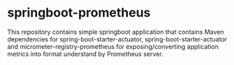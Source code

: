 # springboot-prometheus
This repository contains simple springboot application that contains Maven dependencies for spring-boot-starter-actuator, spring-boot-starter-actuator and micrometer-registry-prometheus for exposing/converting application metrics into format understand by Prometheus server.
